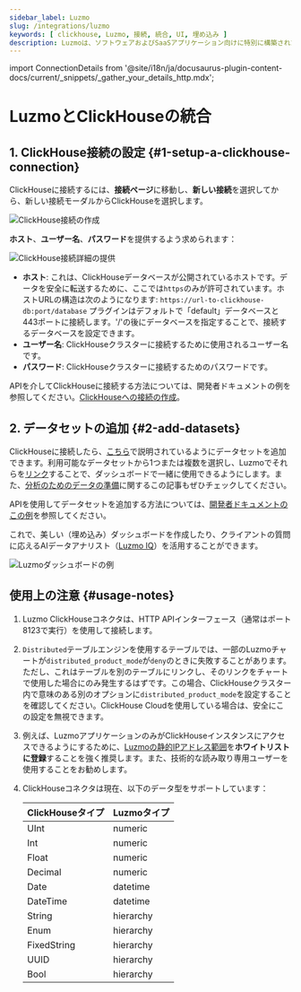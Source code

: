 ```yaml
---
sidebar_label: Luzmo
slug: /integrations/luzmo
keywords: [ clickhouse, Luzmo, 接続, 統合, UI, 埋め込み ]
description: Luzmoは、ソフトウェアおよびSaaSアプリケーション向けに特別に構築された、ネイティブなClickHouse統合を持つ埋め込み分析プラットフォームです。
---
```

import ConnectionDetails from '@site/i18n/ja/docusaurus-plugin-content-docs/current/_snippets/_gather_your_details_http.mdx';

# LuzmoとClickHouseの統合

## 1. ClickHouse接続の設定 {#1-setup-a-clickhouse-connection}

ClickHouseに接続するには、**接続ページ**に移動し、**新しい接続**を選択してから、新しい接続モーダルからClickHouseを選択します。

<p>
  <img src={require('./images/luzmo_01.png').default} class="image" alt="ClickHouse接続の作成" />
</p>

**ホスト**、**ユーザー名**、**パスワード**を提供するよう求められます：

<p>
  <img src={require('./images/luzmo_02.png').default} class="image" alt="ClickHouse接続詳細の提供" />
</p>

*   **ホスト**: これは、ClickHouseデータベースが公開されているホストです。データを安全に転送するために、ここでは`https`のみが許可されています。ホストURLの構造は次のようになります: `https://url-to-clickhouse-db:port/database`
    プラグインはデフォルトで「default」データベースと443ポートに接続します。'/'の後にデータベースを指定することで、接続するデータベースを設定できます。
*   **ユーザー名**: ClickHouseクラスターに接続するために使用されるユーザー名です。
*   **パスワード**: ClickHouseクラスターに接続するためのパスワードです。

APIを介してClickHouseに接続する方法については、開発者ドキュメントの例を参照してください。[ClickHouseへの接続の作成](https://developer.luzmo.com/api/createAccount?exampleSection=AccountCreateClickhouseRequestBody)。

## 2. データセットの追加 {#2-add-datasets}

ClickHouseに接続したら、[こちら](https://academy.luzmo.com/article/ldx3iltg)で説明されているようにデータセットを追加できます。利用可能なデータセットから1つまたは複数を選択し、Luzmoでそれらを[リンク](https://academy.luzmo.com/article/gkrx48x5)することで、ダッシュボードで一緒に使用できるようにします。また、[分析のためのデータの準備](https://academy.luzmo.com/article/u492qov0)に関するこの記事もぜひチェックしてください。

APIを使用してデータセットを追加する方法については、[開発者ドキュメントのこの例](https://developer.luzmo.com/api/createDataprovider?exampleSection=DataproviderCreateClickhouseRequestBody)を参照してください。

これで、美しい（埋め込み）ダッシュボードを作成したり、クライアントの質問に応えるAIデータアナリスト（[Luzmo IQ](https://luzmo.com/iq)）を活用することができます。

<p>
  <img src={require('./images/luzmo_03.png').default} class="image" alt="Luzmoダッシュボードの例" />
</p>

## 使用上の注意 {#usage-notes}

1. Luzmo ClickHouseコネクタは、HTTP APIインターフェース（通常はポート8123で実行）を使用して接続します。
2. `Distributed`テーブルエンジンを使用するテーブルでは、一部のLuzmoチャートが`distributed_product_mode`が`deny`のときに失敗することがあります。ただし、これはテーブルを別のテーブルにリンクし、そのリンクをチャートで使用した場合にのみ発生するはずです。この場合、ClickHouseクラスター内で意味のある別のオプションに`distributed_product_mode`を設定することを確認してください。ClickHouse Cloudを使用している場合は、安全にこの設定を無視できます。
3. 例えば、LuzmoアプリケーションのみがClickHouseインスタンスにアクセスできるようにするために、[Luzmoの静的IPアドレス範囲](https://academy.luzmo.com/article/u9on8gbm)を**ホワイトリストに登録**することを強く推奨します。また、技術的な読み取り専用ユーザーを使用することをお勧めします。
4. ClickHouseコネクタは現在、以下のデータ型をサポートしています：

    | ClickHouseタイプ | Luzmoタイプ |
    | --- | --- |
    | UInt | numeric |
    | Int | numeric |
    | Float | numeric |
    | Decimal | numeric |
    | Date | datetime |
    | DateTime | datetime |
    | String | hierarchy |
    | Enum | hierarchy |
    | FixedString | hierarchy |
    | UUID | hierarchy |
    | Bool | hierarchy |
